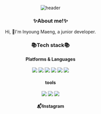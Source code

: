<div align="center">
  
![header](https://capsule-render.vercel.app/api?type=shark&color=FFA7A7&height=120&section=header)

<h3 align="center">✨About me!✨</h3>
<p align="center">
Hi, 🌱I'm Inyoung Maeng, a junior developer. 
</p>


<h3 align="center">📚Tech stack📚</h3>
<h4 align="center"> Platforms & Languages </h4>

 
<img src="https://img.shields.io/badge/python-3670A0?style=for-the-badge&logo=python&logoColor=ffdd54">
<img src="https://img.shields.io/badge/JAVA-007396?style=for-the-badge&logo=java&logoColor=white">
<img src="https://img.shields.io/badge/javascript-F7DF1E?style=for-the-badge&logo=javascript&logoColor=white">
<img src="https://img.shields.io/badge/html5-E34F26?style=for-the-badge&logo=html5&logoColor=white">
<img src="https://img.shields.io/badge/css3-1572B6?style=for-the-badge&logo=css3&logoColor=white">
<img src="https://img.shields.io/badge/MySQL-4479A1?style=for-the-badge&logo=MySQL&logoColor=white">
  
<h4 align="center">tools</h4>
<img src="https://img.shields.io/badge/Eclipse-2C2255?style=for-the-badge&logo=Eclipse%20IDE&logoColor=white">
<img src="https://img.shields.io/badge/github-181717?style=for-the-badge&logo=github&logoColor=white">
<img src="https://img.shields.io/badge/tomcat-F8DC75?style=for-the-badge&logo=apachetomcat&logoColor=white">

  <h4 align="center"> 📬Instagram</h4>
  <a href = "https://www.instagram.com/in_zeroo><img src="https://img.icons8.com/fluent/48/000000/instagram-new.png" />
	</a>
</div>
